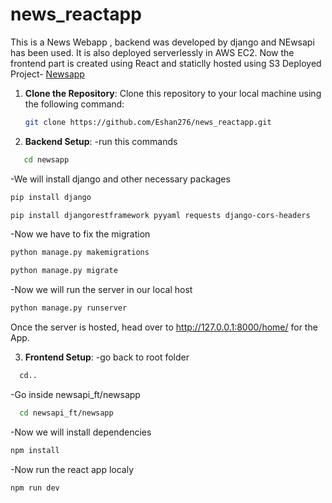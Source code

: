 # news_reactapp

This is a News Webapp , backend was developed by django and NEwsapi has been used. It is also deployed serverlessly in AWS EC2. Now the frontend part is created using React and staticlly hosted using S3
Deployed Project- [Newsapp](http://newsappeshan.s3-website.ap-south-1.amazonaws.com/#latest-news)
1. **Clone the Repository**: Clone this repository to your local machine using the following command:

   ```bash
   git clone https://github.com/Eshan276/news_reactapp.git
   ```

2. **Backend Setup**:
   -run this commands
```bash
   cd newsapp
```
  -We will install django and other necessary packages
```bash
pip install django
```
```bash
pip install djangorestframework pyyaml requests django-cors-headers
```
  -Now we have to fix the migration
```bash
python manage.py makemigrations
```
```bash
python manage.py migrate
```
  -Now we will run the server in our local host 
```bash
python manage.py runserver
```
Once the server is hosted, head over to http://127.0.0.1:8000/home/ for the App.

3. **Frontend Setup**:
   -go back to root folder
```bash
  cd..
```
  -Go inside newsapi_ft/newsapp
```bash
  cd newsapi_ft/newsapp
```
  -Now we will install dependencies
```bash
npm install
```
  -Now run the react app localy 
```bash
npm run dev
```

